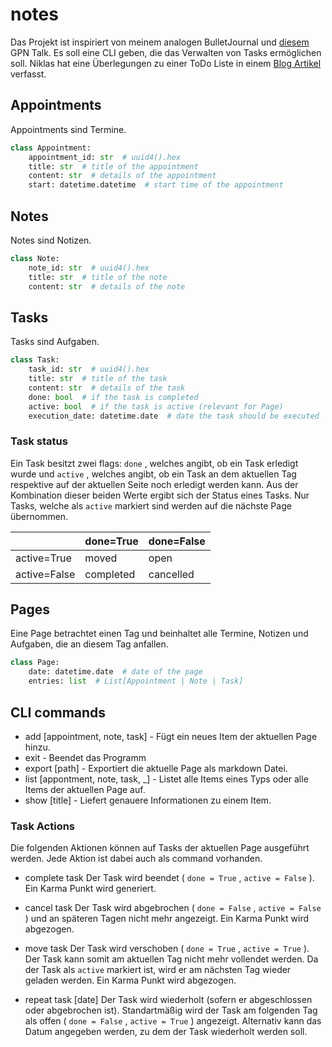 # notes

Das Projekt ist inspiriert von meinem analogen BulletJournal und [diesem](https://entropia.de/GPN19:Plain_Text:_Die_unertr%C3%A4gliche_Leichtigkeit_des_Seins) GPN Talk. Es soll eine CLI geben, die das Verwalten von Tasks ermöglichen soll. Niklas hat eine Überlegungen zu einer ToDo Liste in einem [Blog Artikel](https://www.ytvwld.de/blog/ToDo.html) verfasst.

## Appointments

Appointments sind Termine.

```python
class Appointment:
    appointment_id: str  # uuid4().hex
    title: str  # title of the appointment
    content: str  # details of the appointment
    start: datetime.datetime  # start time of the appointment
```

## Notes

Notes sind Notizen.

```python
class Note:
    note_id: str  # uuid4().hex
    title: str  # title of the note
    content: str  # details of the note
```

## Tasks

Tasks sind Aufgaben.

```python
class Task:
    task_id: str  # uuid4().hex
    title: str  # title of the task
    content: str  # details of the task
    done: bool  # if the task is completed
    active: bool  # if the task is active (relevant for Page)
    execution_date: datetime.date  # date the task should be executed
```

### Task status

Ein Task besitzt zwei flags: `done` , welches angibt, ob ein Task erledigt wurde und `active` , welches angibt, ob ein Task an dem aktuellen Tag respektive auf der aktuellen Seite noch erledigt werden kann. Aus der Kombination dieser beiden Werte ergibt sich der Status eines Tasks. Nur Tasks, welche als `active` markiert sind werden auf die nächste Page übernommen.

|              | done=True | done=False |
|--------------|-----------|------------|
| active=True  | moved     | open       |
| active=False | completed | cancelled  |

## Pages

Eine Page betrachtet einen Tag und beinhaltet alle Termine, Notizen und Aufgaben, die an diesem Tag anfallen.

```python
class Page:
    date: datetime.date  # date of the page
    entries: list  # List[Appointment | Note | Task]
```

## CLI commands

* add [appointment, note, task] - Fügt ein neues Item der aktuellen Page hinzu.
* exit - Beendet das Programm
* export [path] - Exportiert die aktuelle Page als markdown Datei.
* list [appontment, note, task, _] - Listet alle Items eines Typs oder alle Items der aktuellen Page auf.
* show [title] - Liefert genauere Informationen zu einem Item.

### Task Actions

Die folgenden Aktionen können auf Tasks der aktuellen Page ausgeführt werden. Jede Aktion ist dabei auch als command vorhanden.

* complete task
  Der Task wird beendet ( `done = True` , `active = False` ). Ein Karma Punkt wird generiert.

* cancel task
  Der Task wird abgebrochen ( `done = False` , `active = False` ) und an späteren Tagen nicht mehr angezeigt. Ein Karma Punkt wird abgezogen.

* move task
  Der Task wird verschoben ( `done = True` , `active = True` ). Der Task kann somit am aktuellen Tag nicht mehr vollendet werden. Da der Task als `active` markiert ist, wird er am nächsten Tag wieder geladen werden. Ein Karma Punkt wird abgezogen.

* repeat task [date]
  Der Task wird wiederholt (sofern er abgeschlossen oder abgebrochen ist). Standartmäßig wird der Task am folgenden Tag als offen ( `done = False` , `active = True` ) angezeigt. Alternativ kann das Datum angegeben werden, zu dem der Task wiederholt werden soll.

